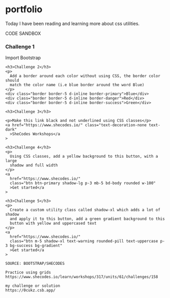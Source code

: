 # portfolio
 Today I have been reading and learning more about css utilities.

 CODE SANDBOX

 <h3>Challenge 1</h3>
    <p>Import Bootstrap</p>

    <h3>Challenge 2</h3>
    <p>
      Add a border around each color without using CSS, the border color should
      match the color name (i.e blue border around the word Blue)
    </p>
    <div class="border border-5 d-inline border-primary">Blue</div>
    <div class="border border-5 d-inline border-danger">Red</div>
    <div class="border border-5 d-inline border-success">Green</div>

    <h3>Challenge 3</h3>

    <p>Make this link black and not underlined using CSS classes</p>
    <a href="https://www.shecodes.io/" class="text-decoration-none text-dark"
      >SheCodes Workshops</a
    >

    <h3>Challenge 4</h3>
    <p>
      Using CSS classes, add a yellow background to this button, with a large
      shadow and full width
    </p>
    <a
      href="https://www.shecodes.io/"
      class="btn btn-primary shadow-lg p-3 mb-5 bd-body rounded w-100"
      >Get started</a
    >

    <h3>Challenge 5</h3>
    <p>
      Create a custom utility class called shadow-xl which adds a lot of shadow
      and apply it to this button, add a green gradient background to this
      button with yellow and uppercased text
    </p>
    <a
      href="https://www.shecodes.io/"
      class="btn m-5 shadow-xl text-warning rounded-pill text-uppercase p-3 bg-success bg-gradient"
      >Get started</a
    >

    SOURCE: BOOTSTRAP/SHECODES

    Practice using grids
    https://www.shecodes.io/learn/workshops/317/units/61/challenges/158

    my challenge or solution
    https://0cukz.csb.app/
